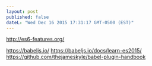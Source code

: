 ```yaml
---
layout: post
published: false
dateL: "Wed Dec 16 2015 17:31:17 GMT-0500 (EST)"
---
```


<http://es6-features.org/>

<https://babeljs.io/>
<https://babeljs.io/docs/learn-es2015/>
<https://github.com/thejameskyle/babel-plugin-handbook>


